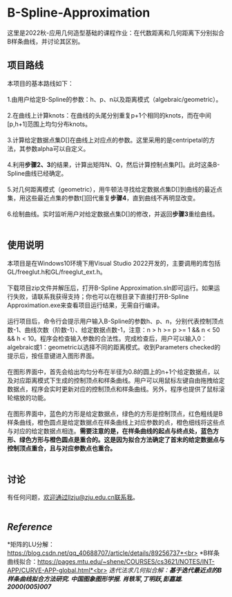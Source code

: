 # B-Spline-Approximation
这里是2022秋-应用几何造型基础的课程作业：在代数距离和几何距离下分别拟合B样条曲线，并讨论其区别。<br>
## 项目路线
本项目的基本路线如下：<br><br>
1.由用户给定B-Spline的参数：h、p、n以及距离模式（algebraic/geometric）。<br><br>
2.在曲线上计算knots：在曲线的头尾分别重复p+1个相同的knots，而在中间[p,h+1]范围上均匀分布knots。<br><br>
3.计算给定数据点集D[]在曲线上对应点的参数。这里采用的是centripetal的方法，其参数alpha可以自定义。<br><br>
4.利用**步骤2、3**的结果，计算出矩阵N、Q，然后计算控制点集P[]。此时这条B-Spline曲线已经确定。<br><br>
5.对几何距离模式（geometric），用牛顿法寻找给定数据点集D[]到曲线的最近点集，用这些最近点集的参数t[]回代重复**步骤4**，直到曲线不再明显改变。<br><br>
6.绘制曲线。实时监听用户对给定数据点集D[]的修改，并返回**步骤3**重绘曲线。<br><br>
## 使用说明
本项目是在Windows10环境下用Visual Studio 2022开发的，主要调用的库包括GL/freeglut.h和GL/freeglut_ext.h。<br><br>
下载项目zip文件并解压后，打开B-Spline Approximation.sln即可运行。如果运行失败，请联系我获得支持；你也可以在根目录下直接打开B-Spline Approximation.exe来查看项目运行结果，无需自行编译。<br><br>
运行项目后，命令行会提示用户输入B-Spline的参数h、p、n，分别代表控制顶点数-1、曲线次数（阶数-1）、给定数据点数-1，注意：n > h >= p >= 1 && n < 50 && h < 10。程序会检查输入参数的合法性。完成检查后，用户可以输入0：algebraic或1：geometric以选择不同的距离模式。收到Parameters checked的提示后，按任意键进入图形界面。<br><br>
在图形界面中，首先会给出均匀分布在半径为0.8的圆上的n+1个给定数据点，以及对应距离模式下生成的控制顶点和样条曲线。用户可以用鼠标左键自由拖拽给定数据点，程序会实时更新对应的控制顶点和样条曲线。另外，程序也提供了鼠标滚轮缩放的功能。<br><br>
在图形界面中，蓝色的方形是给定数据点，绿色的方形是控制顶点，红色粗线是B样条曲线，橙色圆点是给定数据点在样条曲线上对应参数的点，橙色细线将这些点与对应的给定数据点相连。**需要注意的是，在样条曲线的起点与终点处，蓝色方形、绿色方形与橙色圆点是重合的。这是因为拟合方法确定了首末的给定数据点与控制顶点重合，且与对应参数点也重合。**<br><br>
## 讨论
有任何问题，欢迎通过llzju@zju.edu.cn联系我。<br><br>
## *Reference*<br>
*矩阵的LU分解：https://blog.csdn.net/qq_40688707/article/details/89256737*<br>
*B样条曲线拟合：https://pages.mtu.edu/~shene/COURSES/cs3621/NOTES/INT-APP/CURVE-APP-global.html*<br>
*迭代法求几何拟合解：***基于迭代最近点的B样条曲线拟合方法研究. 中国图象图形学报. 肖轶军,丁明跃,彭嘉雄. 2000(005)007****<br>
